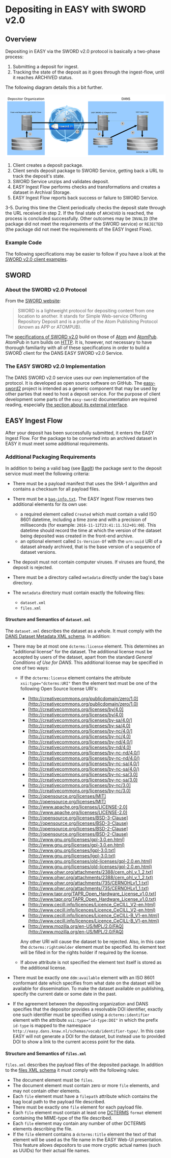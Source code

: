 Depositing in EASY with SWORD v2.0
==================================

Overview
--------
Depositing in EASY via the SWORD v2.0 protocol is basically a two-phase process:

1. Submitting a deposit for ingest.
2. Tracking the state of the deposit as it goes through the ingest-flow, until it reaches ARCHIVED status.

The following diagram details this a bit further.

![overview](img/sword2.png)

1. Client creates a deposit package.
2. Client sends deposit package to SWORD Service, getting back a URL to track the deposit's state.
3. SWORD Service unzips and validates deposit.
4. EASY Ingest Flow performs checks and transformations and creates a dataset in Archival Storage.
5. EASY Ingest Flow reports back success or failure to SWORD Service.

3-5. During this time the Client periodically checks the deposit state through the URL received in step 2. If the final state of `ARCHIVED` is
reached, the process is concluded successfully. Other outcomes may be `INVALID` (the package did not meet the requirements of the SWORD service) 
or `REJECTED` (the package did not meet the requirements of the EASY Ingest Flow).

### Example Code
The following specifications may be easier to follow if you have a look at the [SWORD v2.0 client examples].

[SWORD v2.0 client examples]: https://github.com/DANS-KNAW/easy-sword2-dans-examples

SWORD
-----
### About the SWORD v2.0 Protocol

From the [SWORD website]:

> SWORD is a lightweight protocol for depositing content from one location to another.
> It stands for Simple Web-service Offering Repository Deposit and is a profile of the 
> Atom Publishing Protocol (known as APP or ATOMPUB). 

The [specifications of SWORD v2.0] build on those of [Atom] and [AtomPub]. AtomPub in turn builds on
[HTTP]. It is, however, not necessary to have thorough familiarity with all of these specifications in order to build
a SWORD client for the DANS EASY SWORD v2.0 Service.   

[SWORD website]: http://swordapp.org/about/
[specifications of SWORD v2.0]: http://swordapp.github.io/SWORDv2-Profile/SWORDProfile.html 
[Atom]: https://tools.ietf.org/html/rfc4287
[AtomPub]: https://tools.ietf.org/html/rfc5023
[HTTP]: https://tools.ietf.org/html/rfc2616

### The EASY SWORD v2.0 Implementation

The DANS SWORD v2.0 service uses our own implementation of the protocol. It is developed as open source software on GitHub.
The [easy-sword2] project is intended as a generic component that may be used by other parties that need to host a deposit 
service. For the purpose of client development some parts of the `easy-sword2` documentation are required reading, especially
[the section about its external interface].

[easy-sword2]: https://github.com/DANS-KNAW/easy-sword2
[the section about its external interface]: https://github.com/DANS-KNAW/easy-sword2#sword-interface

EASY Ingest Flow
----------------
After your deposit has been successfully submitted, it enters the EASY Ingest Flow. For the package to be converted
into an archived dataset in EASY it must meet some additional requirements.  

### Additional Packaging Requirements

In addition to being a valid bag (see [BagIt]) the package sent to the deposit service must meet the following
criteria:

* There must be a payload manifest that uses the SHA-1 algorithm and contains a checksum for all payload files.
* There must be a [`bag-info.txt`]. The EASY Ingest Flow reserves two additional elements for its own use:
    - a required element called `Created` which must contain a valid ISO 8601 datetime, including a time zone and
      with a precision of milliseconds (for example: `2016-11-12T23:41:11.512+01:00`). This datetime should record the 
      time at which the version of the dataset being deposited was created in the front-end archive.
    - an optional element called `Is-Version-Of` with the `urn:uuid` URI of a dataset already archived, that is the
      base version of a sequence of dataset versions.
* The deposit must not contain computer viruses. If viruses are found, the deposit is rejected.
* There must be a directory called `metadata` directly under the bag's base directory.
* The `metadata` directory must contain exactly the following files:
    
    - `dataset.xml` 
    - `files.xml` 


[BagIt]: https://tools.ietf.org/html/draft-kunze-bagit#section-3
[`bag-info.txt`]: https://tools.ietf.org/html/draft-kunze-bagit#section-2.2.2

#### Structure and Semantics of `dataset.xml`
The `dataset.xml` describes the dataset as a whole. It must comply with the [DANS Dataset Metadata XML schema]. In addition:

* There may be at most one `dcterms:license` element. This determines an "additional license" for the dataset. The additional
  license must be accepted by users of the dataset, apart from the standard *General Conditions of Use for DANS*. This additional
  license may be specified in one of two ways:
  
    - If the `dcterms:license` element contains the attribute `xsi:type="dcterms:URI"` then the element text must be one of the
      following Open Source license URI's:
        * [http://creativecommons.org/publicdomain/zero/1.0](http://creativecommons.org/publicdomain/zero/1.0)
        * [http://creativecommons.org/licenses/by/4.0](http://creativecommons.org/licenses/by/4.0)
        * [http://creativecommons.org/licenses/by-sa/4.0/](http://creativecommons.org/licenses/by-sa/4.0)
        * [http://creativecommons.org/licenses/by-nc/4.0/](http://creativecommons.org/licenses/by-nc/4.0)
        * [http://creativecommons.org/licenses/by-nd/4.0/](http://creativecommons.org/licenses/by-nd/4.0)
        * [http://creativecommons.org/licenses/by-nc-nd/4.0/](http://creativecommons.org/licenses/by-nc-nd/4.0/)
        * [http://creativecommons.org/licenses/by-nc-sa/4.0/](http://creativecommons.org/licenses/by-nc-sa/4.0/)
        * [http://creativecommons.org/licenses/by-nc-sa/3.0](http://creativecommons.org/licenses/by-nc-sa/3.0)
        * [http://creativecommons.org/licenses/by-nc/3.0](http://creativecommons.org/licenses/by-nc/3.0)
        * [http://opensource.org/licenses/MIT](http://opensource.org/licenses/MIT)
        * [http://www.apache.org/licenses/LICENSE-2.0](http://www.apache.org/licenses/LICENSE-2.0)
        * [http://opensource.org/licenses/BSD-3-Clause](http://opensource.org/licenses/BSD-3-Clause)
        * [http://opensource.org/licenses/BSD-2-Clause](http://opensource.org/licenses/BSD-2-Clause)
        * [http://www.gnu.org/licenses/gpl-3.0.en.html](http://www.gnu.org/licenses/gpl-3.0.en.html)
        * [http://www.gnu.org/licenses/lgpl-3.0.txt](http://www.gnu.org/licenses/lgpl-3.0.txt)
        * [http://www.gnu.org/licenses/old-licenses/gpl-2.0.en.html](http://www.gnu.org/licenses/old-licenses/gpl-2.0.en.html)
        * [http://www.ohwr.org/attachments/2388/cern_ohl_v_1_2.txt](http://www.ohwr.org/attachments/2388/cern_ohl_v_1_2.txt)
        * [http://www.ohwr.org/attachments/735/CERNOHLv1_1.txt](http://www.ohwr.org/attachments/735/CERNOHLv1_1.txt)
        * [http://www.tapr.org/TAPR_Open_Hardware_License_v1.0.txt](http://www.tapr.org/TAPR_Open_Hardware_License_v1.0.txt)
        * [http://www.cecill.info/licences/Licence_CeCILL_V2-en.html](http://www.cecill.info/licences/Licence_CeCILL_V2-en.html)
        * [http://www.cecill.info/licences/Licence_CeCILL-B_V1-en.html](http://www.cecill.info/licences/Licence_CeCILL-B_V1-en.html)
        * [http://www.mozilla.org/en-US/MPL/2.0/FAQ](http://www.mozilla.org/en-US/MPL/2.0/FAQ)
      
      Any other URI will cause the dataset to be rejected. Also, in this case the `dcterms:rightsHolder` element must be specified.
      Its element text will be filled in for the rights holder if required by the license.
    - If above attribute is not specified the element text itself is stored as the additional license.
* There must be exactly one `ddm:available` element with an ISO 8601 conformant date which specifies from what date on the 
  dataset will be available for dissemination. To make the dataset available on publishing, specify the current date or some 
  date in the past.
* If the agreement between the depositing organization and DANS specifies that the depositor provides a resolvable DOI identifier, 
  exactly one such identifier must be specified using a `dcterms:identifier` element with the attribute `xsi:type="id-type:DOI"`
  in which the prefix `id-type` is mapped to the namespace `http://easy.dans.knaw.nl/schemas/vocab/identifier-type/`. In this case
  EASY will not generate a DOI for the dataset, but instead use to provided DOI to show a link to the current access point for the
  data.

[geographic coordinates page]: ./GeographicCoordinates.html

[DANS Dataset Metadata XML schema]: https://easy.dans.knaw.nl/schemas/md/ddm/ddm.xsd

#### Structure and Semantics of `files.xml`

`files.xml` describes the payload files of the deposited package. In addition to the [files XML schema] it must comply with the
following rules:

* The document element must be `files`.
* The document element must contain zero or more `file` elements, and may not contain other elements.
* Each `file` element must have a `filepath` attribute which contains the bag local path to the payload file
  described.
* There must be exactly one `file` element for each payload file.
* Each `file` element must contain at least one [DCTERMS] `format` element containing the MIME-type of the file described.
* Each `file` element may contain any number of other DCTERMS elements describing the file.
* If the `file` element contains a `dcterms:title` element the text of that element will be used as the file name in the EASY Web-UI presentation. 
  This feature allows depositors to use more cryptic actual names (such as UUIDs) for their actual file names. 

[files XML schema]: https://easy.dans.knaw.nl/schemas/bag/metadata/files/files.xsd

[DCTERMS]: http://www.dublincore.org/documents/dcmi-terms/



